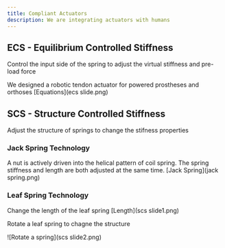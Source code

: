 ```yaml
---
title: Compliant Actuators
description: We are integrating actuators with humans
---
```


## ECS - Equilibrium Controlled Stiffness

Control the input side of the spring to adjust the virtual stiffness and pre-load force

We designed a robotic tendon actuator for powered prostheses and orthoses [Equations](ecs slide.png)

## SCS - Structure Controlled Stiffness

Adjust the structure of springs to change the stifness properties

### Jack Spring Technology

A nut is actively driven into the helical pattern of coil spring.  The spring stiffness and length are both adjusted at the same time. [Jack Spring](jack spring.png)

### Leaf Spring Technology

Change the length of the leaf spring [Length](scs slide1.png)

Rotate a leaf spring to chagne the structure 

<!-- ![Tom doing things](assets/images/robotics_lab-5.jpg)  -->
<!-- [Rotate](scs slide2.png) -->
![Rotate a spring](scs slide2.png)

